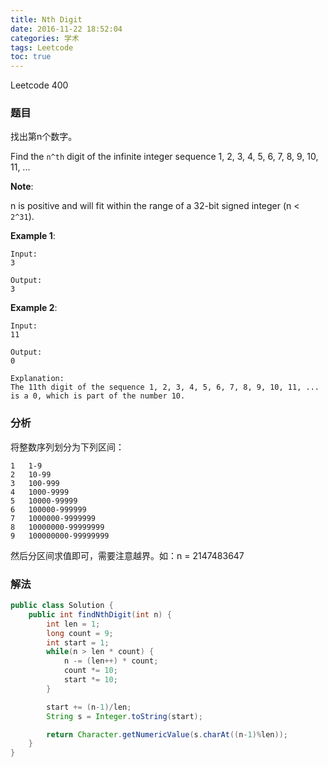 ```yaml
---
title: Nth Digit
date: 2016-11-22 18:52:04
categories: 学术
tags: Leetcode
toc: true
---
```


Leetcode 400

### 题目

找出第n个数字。

Find the `n^th` digit of the infinite integer sequence 1, 2, 3, 4, 5, 6, 7, 8, 9, 10, 11, ...

__Note__:

n is positive and will fit within the range of a 32-bit signed integer (n < `2^31`).

__Example 1__:

```
Input:
3

Output:
3
```

__Example 2__:

```
Input:
11

Output:
0

Explanation:
The 11th digit of the sequence 1, 2, 3, 4, 5, 6, 7, 8, 9, 10, 11, ... is a 0, which is part of the number 10.
```

### 分析

将整数序列划分为下列区间：

```
1   1-9
2   10-99
3   100-999
4   1000-9999
5   10000-99999
6   100000-999999
7   1000000-9999999
8   10000000-99999999
9   100000000-99999999
```

然后分区间求值即可，需要注意越界。如：n = 2147483647

### 解法

```java
public class Solution {
    public int findNthDigit(int n) {
        int len = 1;
        long count = 9;
        int start = 1;
        while(n > len * count) {
            n -= (len++) * count;
            count *= 10;
            start *= 10;
        }

        start += (n-1)/len;
        String s = Integer.toString(start);

        return Character.getNumericValue(s.charAt((n-1)%len));
    }
}
```